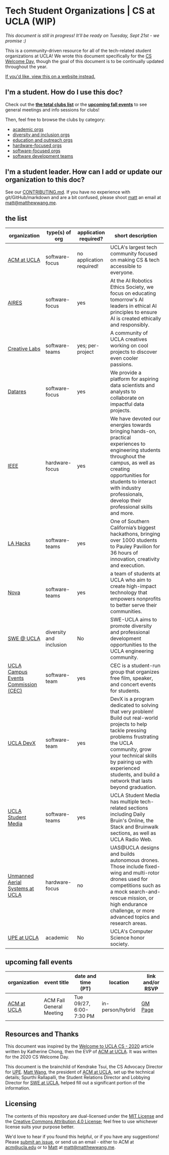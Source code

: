 # Tech Student Organizations | CS at UCLA (WIP)

*This document is still in progress! It'll be ready on Tuesday, Sept 21st - we promise :)*

This is a community-driven resource for all of the tech-related student organizations at UCLA! We wrote this document specifically for the [CS Welcome Day](https://www.cs.ucla.edu/cs-welcome-day/), though the goal of this document is to be continually updated throughout the year.

[If you'd like, view this on a website instead.](https://uclaacm.github.io/cs-student-orgs/)

## I'm a student. How do I use this doc?

Check out the [**the total clubs list**](#the-list) or the [**upcoming fall events**](#upcoming-fall-events) to see general meetings and info sessions for clubs!

Then, feel free to browse the clubs by category:

* [academic orgs](orgs/academic)
* [diversity and inclusion orgs](orgs/diversity-and-inclusion)
* [education and outreach orgs](orgs/education-and-outreach)
* [hardware-focused orgs](orgs/hardware-focused)
* [software-focused orgs](orgs/software-focused)
* [software development teams](orgs/software-teams)

## I'm a student leader. How can I add or update our organization to this doc?

See our [CONTRIBUTING.md](https://github.com/uclaacm/cs-student-orgs/blob/main/CONTRIBUTING.md). If you have no experience with git/GitHub/markdown and are a bit confused, please shoot [matt](https://matthewwang.me) an email at [matt@matthewwang.me](mailto:matt@matthewwang.me).

## the list

| organization | type(s) of org | application required? | short description |
| --- | --- | --- | --- |
| [ACM at UCLA](https://uclaacm.com) | software-focus | no application required! | UCLA's largest tech community focused on making CS & tech accessible to everyone. |
| [AIRES](https://www.airesucla.org/) | software-focus | yes | At the AI Robotics Ethics Society,  we focus on educating tomorrow's AI leaders in ethical AI principles to ensure AI is created ethically and responsibly. |
| [Creative Labs](https://www.creativelabsucla.com) | software-teams | yes; per-project | A community of UCLA creatives working on cool projects to discover even cooler passions. |
| [Datares](https://datares.github.io/#/) | software-focus | yes | We provide a platform for aspiring data scientists and analysts to collaborate on impactful data projects. |
| [IEEE](http://ieeebruins.com/) | hardware-focus | yes | We have devoted our energies towards bringing hands-on, practical experiences to engineering students throughout the campus, as well as creating opportunities for students to interact with industry professionals, develop their professional skills and more. |
| [LA Hacks](https://lahacks.com/live) | software-teams | yes | One of Southern California’s biggest hackathons, bringing over 1000 students to Pauley Pavilion for 36 hours of innovation, creativity and execution. |
| [Nova](https://www.novaforgood.org/) | software-teams | yes | a team of students at UCLA who aim to create high-impact technology that empowers nonprofits to better serve their communities. |
| [SWE @ UCLA](https://www.swe-ucla.com/) | diversity and inclusion | No | SWE-UCLA aims to promote diversity and professional development opportunities to the UCLA engineering community. |
| [UCLA Campus Events Commission (CEC)](http://www.uclacec.com/) | software-team | yes | CEC is a student-run group that organizes free film, speaker, and concert events for students. |
| [UCLA DevX](https://ucladevx.com/) | software-team | yes | DevX is a program dedicated to solving that very problem! Build out real-world projects to help tackle pressing problems frustrating the UCLA community, grow your technical skills by pairing up with experienced students, and build a network that lasts beyond graduation. |
| [UCLA Student Media](https://apply.uclastudentmedia.com/applications/) | software-teams | yes | UCLA Student Media has multiple tech-related sections including Daily Bruin's Online, the Stack and Bruinwalk sections, as well as UCLA Radio Web. |
| [Unmanned Aerial Systems at UCLA](https://uasatucla.org/) | hardware-focus | no | UAS@UCLA designs and builds autonomous drones. Those include fixed-wing and multi-rotor drones used for competitions such as a mock search-and-rescue mission, or high endurance challenge, or more advanced topics and research areas. |
| [UPE at UCLA](https://upe.seas.ucla.edu/) | academic | No | UCLA's Computer Science honor society. |

## upcoming fall events

| organization | event title | date and time (PT) | location | link and/or RSVP |
| --- | --- | --- | --- | --- |
| [ACM at UCLA](https://uclaacm.com)  | ACM Fall General Meeting | Tue 09/27, 6:00-7:30 PM | in-person/hybrid | [GM Page](https://uclaacm.com/fallgm) |

## Resources and Thanks

This document was inspired by the [Welcome to UCLA CS - 2020](https://medium.com/techatucla/welcome-to-ucla-cs-2020-780f667d469c) article written by Katherine Chong, then the EVP of [ACM at UCLA](https://uclaacm.com). It was written for the 2020 CS Welcome Day.

This document is the brainchild of Kendrake Tsui, the CS Advocacy Director for [UPE](https://upe.seas.ucla.edu/). [Matt Wang](https://matthewwang.me), the president of [ACM at UCLA](https://uclaacm.com), set up the technical details; Spurthi Rallapalli, the Student Relations Director and Lobbying Director for [SWE at UCLA](https://www.swe-ucla.com/), helped fill out a significant portion of the information.

## Licensing

The contents of this repository are dual-licensed under the [MIT License](https://github.com/mattxwang/qwerhacks-21-workshops/blob/main/LICENSE) and the [Creative Commons Attribution 4.0 License](https://creativecommons.org/licenses/by/4.0/); feel free to use whichever license suits your purpose better.

We'd love to hear if you found this helpful, or if you have any suggestions! Please [submit an issue](https://github.com/uclaacm/cs-student-orgs/issues), or send us an email - either to ACM at [acm@ucla.edu](mailto:acm@ucla.edu) or to [Matt](https://matthewwang.me) at [matt@matthewwang.me](mailto:matt@matthewwang.me).
